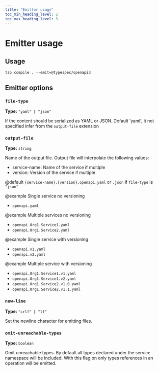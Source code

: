 ```yaml
---
title: "Emitter usage"
toc_min_heading_level: 2
toc_max_heading_level: 3
---
```


# Emitter usage

## Usage

```
tsp compile . --emit=@typespec/openapi3
```

## Emitter options

### `file-type`

**Type:** `"yaml" | "json"`

If the content should be serialized as YAML or JSON. Default 'yaml', it not specified infer from the `output-file` extension

### `output-file`

**Type:** `string`

Name of the output file.
Output file will interpolate the following values:

- service-name: Name of the service if multiple
- version: Version of the service if multiple

@default `{service-name}.{version}.openapi.yaml` or `.json` if `file-type` is `"json"`

@example Single service no versioning

- `openapi.yaml`

@example Multiple services no versioning

- `openapi.Org1.Service1.yaml`
- `openapi.Org1.Service2.yaml`

@example Single service with versioning

- `openapi.v1.yaml`
- `openapi.v2.yaml`

@example Multiple service with versioning

- `openapi.Org1.Service1.v1.yaml`
- `openapi.Org1.Service1.v2.yaml`
- `openapi.Org1.Service2.v1.0.yaml`
- `openapi.Org1.Service2.v1.1.yaml`

### `new-line`

**Type:** `"crlf" | "lf"`

Set the newline character for emitting files.

### `omit-unreachable-types`

**Type:** `boolean`

Omit unreachable types.
By default all types declared under the service namespace will be included. With this flag on only types references in an operation will be emitted.
